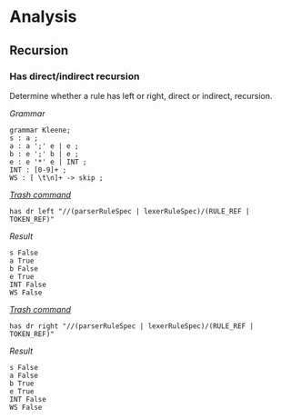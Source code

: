 # Analysis

## Recursion

### Has direct/indirect recursion

Determine whether a rule has left or right, direct or indirect, recursion.

_Grammar_

    grammar Kleene;
    s : a ;
    a : a ';' e | e ;
    b : e ';' b | e ;
    e : e '*' e | INT ;
    INT : [0-9]+ ;
    WS : [ \t\n]+ -> skip ;

_[Trash command](https://github.com/kaby76/AntlrVSIX/blob/master/Trash/doc/commands.md#Has)_

    has dr left "//(parserRuleSpec | lexerRuleSpec)/(RULE_REF | TOKEN_REF)"

_Result_

    s False
    a True
    b False
    e True
    INT False
    WS False

_[Trash command](https://github.com/kaby76/AntlrVSIX/blob/master/Trash/doc/commands.md#Has)_

    has dr right "//(parserRuleSpec | lexerRuleSpec)/(RULE_REF | TOKEN_REF)"

_Result_

    s False
    a False
    b True
    e True
    INT False
    WS False

